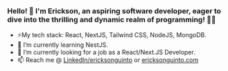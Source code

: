 ### Hello! 🎉 I'm Erickson, an aspiring software developer, eager to dive into the thrilling and dynamic realm of programming! 🚀🌐

- ⚡My tech stack: React, NextJS, Tailwind CSS, NodeJS, MongoDB.
- 📖 I’m currently learning NestJS.
- 🔭 I’m currently looking for a job as a React/Next.JS Developer.
- 📫 Reach me @ [LinkedIn/ericksonguinto](https://www.linkedin.com/in/ericksonguinto/) or [ericksonguinto.com](https://ericksonguinto.vercel.app/)

<!--  [![LinkedIn Badge](https://img.shields.io/badge/LinkedIn-0077B5?style=for-the-badge&logo=linkedin&logoColor=white)](https://www.linkedin.com/in/ericksonguinto/) -->
<!--
**sonyerg/sonyerg** is a ✨ _special_ ✨ repository because its `README.md` (this file) appears on your GitHub profile.
Here are some ideas to get you started:
- 🔭 I’m currently working on ...
- 🌱 I’m currently learning ...
- 👯 I’m looking to collaborate on ...
- 🤔 I’m looking for help with ...
- 💬 Ask me about ...
- 📫 How to reach me: ...
- 😄 Pronouns: ...
- ⚡ Fun fact: ...
-->
